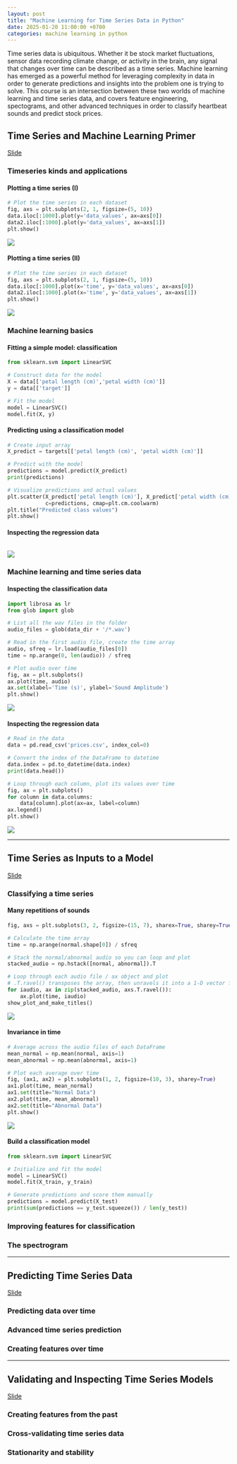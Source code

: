 ```yaml
---
layout: post
title: "Machine Learning for Time Series Data in Python"
date: 2025-01-20 11:00:00 +0700
categories: machine learning in python
---
```


Time series data is ubiquitous. Whether it be stock market fluctuations, sensor data recording climate change, or activity in the brain, any signal that changes over time can be described as a time series. Machine learning has emerged as a powerful method for leveraging complexity in data in order to generate predictions and insights into the problem one is trying to solve. This course is an intersection between these two worlds of machine learning and time series data, and covers feature engineering, spectograms, and other advanced techniques in order to classify heartbeat sounds and predict stock prices.


##  Time Series and Machine Learning Primer

[Slide]({{site.baseurl}}/files/Machine_Learning_for_Time_Series_Data_in_Python_C1.pdf)

### Timeseries kinds and applications

#### Plotting a time series (I)

```python
# Plot the time series in each dataset
fig, axs = plt.subplots(2, 1, figsize=(5, 10))
data.iloc[:1000].plot(y='data_values', ax=axs[0])
data2.iloc[:1000].plot(y='data_values', ax=axs[1])
plt.show()
```

![]({{site.baseurl}}/images/time-serie1.svg)

#### Plotting a time series (II)

```python
# Plot the time series in each dataset
fig, axs = plt.subplots(2, 1, figsize=(5, 10))
data.iloc[:1000].plot(x='time', y='data_values', ax=axs[0])
data2.iloc[:1000].plot(x='time', y='data_values', ax=axs[1])
plt.show()
```

![]({{site.baseurl}}/images/time-serie2.svg)

### Machine learning basics

#### Fitting a simple model: classification

```python
from sklearn.svm import LinearSVC

# Construct data for the model
X = data[['petal length (cm)','petal width (cm)']]
y = data[['target']]

# Fit the model
model = LinearSVC()
model.fit(X, y)
```

#### Predicting using a classification model

```python
# Create input array
X_predict = targets[['petal length (cm)', 'petal width (cm)']]

# Predict with the model
predictions = model.predict(X_predict)
print(predictions)

# Visualize predictions and actual values
plt.scatter(X_predict['petal length (cm)'], X_predict['petal width (cm)'],
            c=predictions, cmap=plt.cm.coolwarm)
plt.title("Predicted class values")
plt.show()
```

#### Inspecting the regression data

```python

```

![]({{site.baseurl}}/images/time-serie3.svg)

### Machine learning and time series data

#### Inspecting the classification data

```python
import librosa as lr
from glob import glob

# List all the wav files in the folder
audio_files = glob(data_dir + '/*.wav')

# Read in the first audio file, create the time array
audio, sfreq = lr.load(audio_files[0])
time = np.arange(0, len(audio)) / sfreq

# Plot audio over time
fig, ax = plt.subplots()
ax.plot(time, audio)
ax.set(xlabel='Time (s)', ylabel='Sound Amplitude')
plt.show()
```

![]({{site.baseurl}}/images/time-serie4.svg)

#### Inspecting the regression data

```python
# Read in the data
data = pd.read_csv('prices.csv', index_col=0)

# Convert the index of the DataFrame to datetime
data.index = pd.to_datetime(data.index)
print(data.head())

# Loop through each column, plot its values over time
fig, ax = plt.subplots()
for column in data.columns:
    data[column].plot(ax=ax, label=column)
ax.legend()
plt.show()
```

![]({{site.baseurl}}/images/time-serie5.svg)

---
## Time Series as Inputs to a Model

[Slide]({{site.baseurl}}/files/Machine_Learning_for_Time_Series_Data_in_Python_C2.pdf)

### Classifying a time series

#### Many repetitions of sounds

```python
fig, axs = plt.subplots(3, 2, figsize=(15, 7), sharex=True, sharey=True)

# Calculate the time array
time = np.arange(normal.shape[0]) / sfreq

# Stack the normal/abnormal audio so you can loop and plot
stacked_audio = np.hstack([normal, abnormal]).T

# Loop through each audio file / ax object and plot
# .T.ravel() transposes the array, then unravels it into a 1-D vector for looping
for iaudio, ax in zip(stacked_audio, axs.T.ravel()):
    ax.plot(time, iaudio)
show_plot_and_make_titles()
```

![]({{site.baseurl}}/images/time-serie6.svg)

#### Invariance in time

```python
# Average across the audio files of each DataFrame
mean_normal = np.mean(normal, axis=1)
mean_abnormal = np.mean(abnormal, axis=1)

# Plot each average over time
fig, (ax1, ax2) = plt.subplots(1, 2, figsize=(10, 3), sharey=True)
ax1.plot(time, mean_normal)
ax1.set(title="Normal Data")
ax2.plot(time, mean_abnormal)
ax2.set(title="Abnormal Data")
plt.show()
```

![]({{site.baseurl}}/images/time-serie7.svg)

#### Build a classification model

```python
from sklearn.svm import LinearSVC

# Initialize and fit the model
model = LinearSVC()
model.fit(X_train, y_train)

# Generate predictions and score them manually
predictions = model.predict(X_test)
print(sum(predictions == y_test.squeeze()) / len(y_test))
```

### Improving features for classification
### The spectrogram


---
## Predicting Time Series Data

[Slide]({{site.baseurl}}/files/Machine_Learning_for_Time_Series_Data_in_Python_C3.pdf)

### Predicting data over time
### Advanced time series prediction
### Creating features over time


---
## Validating and Inspecting Time Series Models

[Slide]({{site.baseurl}}/files/Machine_Learning_for_Time_Series_Data_in_Python_C4.pdf)

### Creating features from the past
### Cross-validating time series data
### Stationarity and stability
